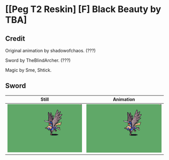 # [\[Peg T2 Reskin\] \[F\] Black Beauty by TBA]

## Credit

Original animation by shadowofchaos. (???)

Sword by TheBlindArcher. (???)

Magic by Sme, Shtick.
	
## Sword

| Still | Animation |
| :---: | :-------: |
| ![Sword still](./Sword_000.png) | ![Sword animation](./Sword.gif) |

